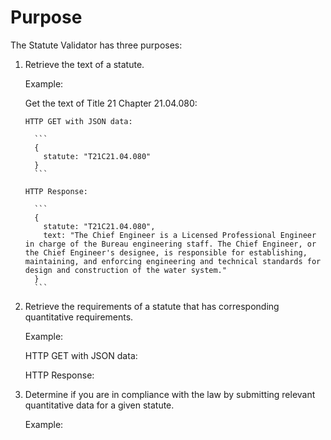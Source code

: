# Purpose

The Statute Validator has three purposes:

1. Retrieve the text of a statute.

   Example:

     Get the text of Title 21 Chapter 21.04.080:

       HTTP GET with JSON data:

         ```
         {
           statute: "T21C21.04.080"
         }
         ```

       HTTP Response:

         ```
         {
           statute: "T21C21.04.080",
           text: "The Chief Engineer is a Licensed Professional Engineer in charge of the Bureau engineering staff. The Chief Engineer, or the Chief Engineer's designee, is responsible for establishing, maintaining, and enforcing engineering and technical standards for design and construction of the water system."
         }
         ```

2. Retrieve the requirements of a statute that has corresponding quantitative requirements.

   Example:

   HTTP GET with JSON data:

   HTTP Response:


3. Determine if you are in compliance with the law by submitting relevant quantitative data 
   for a given statute.

   Example: 